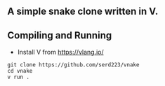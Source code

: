 ## A simple snake clone written in V.


## Compiling and Running

- Install V from https://vlang.io/
```
git clone https://github.com/serd223/vnake
cd vnake
v run .
```
